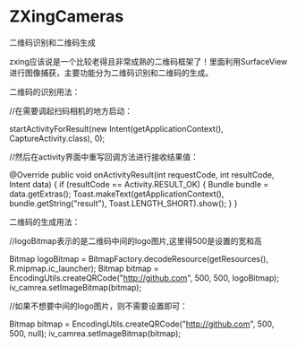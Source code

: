# ZXingCameras
二维码识别和二维码生成

zxing应该说是一个比较老得且非常成熟的二维码框架了！里面利用SurfaceView进行图像捕获，主要功能分为二维码识别和二维码的生成。


二维码的识别用法：

//在需要调起扫码相机的地方启动：

startActivityForResult(new Intent(getApplicationContext(), CaptureActivity.class), 0);

//然后在activity界面中重写回调方法进行接收结果值：

@Override
    public void onActivityResult(int requestCode, int resultCode, Intent data) {
        if (resultCode == Activity.RESULT_OK) {
            Bundle bundle = data.getExtras();
            Toast.makeText(getApplicationContext(), bundle.getString("result"), Toast.LENGTH_SHORT).show();
        }
    } 
    

二维码的生成用法：

//logoBitmap表示的是二维码中间的logo图片,这里得500是设置的宽和高

Bitmap logoBitmap = BitmapFactory.decodeResource(getResources(), R.mipmap.ic_launcher);
Bitmap bitmap = EncodingUtils.createQRCode("http://github.com", 500, 500, logoBitmap);
iv_camrea.setImageBitmap(bitmap);

//如果不想要中间的logo图片，则不需要设置即可：

Bitmap bitmap = EncodingUtils.createQRCode("http://github.com", 500, 500, null);
iv_camrea.setImageBitmap(bitmap);
